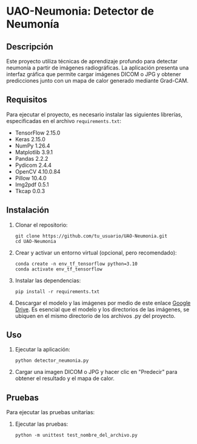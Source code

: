 # UAO-Neumonia: Detector de Neumonía

## Descripción

Este proyecto utiliza técnicas de aprendizaje profundo para detectar neumonía a partir de imágenes radiográficas. La aplicación presenta una interfaz gráfica que permite cargar imágenes DICOM o JPG y obtener predicciones junto con un mapa de calor generado mediante Grad-CAM.

## Requisitos

Para ejecutar el proyecto, es necesario instalar las siguientes librerías, especificadas en el archivo `requirements.txt`:
- TensorFlow 2.15.0
- Keras 2.15.0
- NumPy 1.26.4
- Matplotlib 3.9.1
- Pandas 2.2.2
- Pydicom 2.4.4
- OpenCV 4.10.0.84
- Pillow 10.4.0
- Img2pdf 0.5.1
- Tkcap 0.0.3

## Instalación

1. Clonar el repositorio:

   ```
   git clone https://github.com/tu_usuario/UAO-Neumonia.git
   cd UAO-Neumonia
   ```

2. Crear y activar un entorno virtual (opcional, pero recomendado):

   ```
   conda create -n env_tf_tensorflow python=3.10
   conda activate env_tf_tensorflow
   ```

3. Instalar las dependencias:

   ```
   pip install -r requirements.txt
   ```

4. Descargar el modelo y las imágenes por medio de este enlace [Google Drive](https://drive.google.com/drive/folders/13tel7QqV-ckvcpNUr0ic8j7Y49jlovX3?usp=sharing). Es esencial que el modelo y los directorios de las imágenes, se ubiquen en el mismo directorio de los archivos .py del proyecto.

## Uso

1. Ejecutar la aplicación:

   ```
   python detector_neumonia.py
   ```

2. Cargar una imagen DICOM o JPG y hacer clic en "Predecir" para obtener el resultado y el mapa de calor.

## Pruebas

Para ejecutar las pruebas unitarias:

1. Ejecutar las pruebas:

   ```
   python -m unittest test_nombre_del_archivo.py
   ```